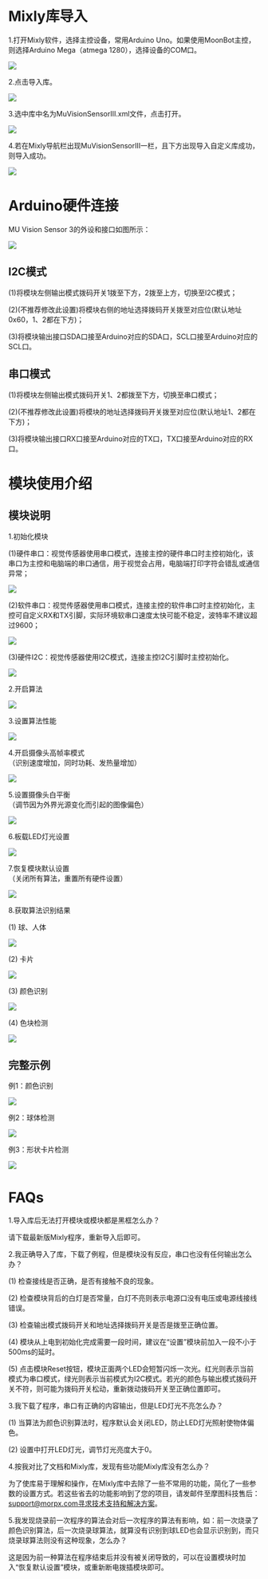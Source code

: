 # Mixly库导入
1.打开Mixly软件，选择主控设备，常用Arduino Uno。如果使用MoonBot主控，则选择Arduino Mega（atmega 1280），选择设备的COM口。

![](./images/MUVS3_Mixly_hardware.png)

2.点击导入库。

![](./images/MUVS3_Mixly_import.png)

3.选中库中名为MuVisionSensorIII.xml文件，点击打开。

![](./images/MUVS3_Mixly_file.png)

4.若在Mixly导航栏出现MuVisionSensorIII一栏，且下方出现导入自定义库成功，则导入成功。

![](./images/MUVS3_Mixly_imported.png)

# Arduino硬件连接

MU Vision Sensor 3的外设和接口如图所示：

![](./images/MUVS3_pinout.png)

## I2C模式

(1)将模块左侧输出模式拨码开关1拨至下方，2拨至上方，切换至I2C模式；

(2)(不推荐修改此设置)将模块右侧的地址选择拨码开关拨至对应位(默认地址0x60，1、2都在下方)；

(3)将模块输出接口SDA口接至Arduino对应的SDA口，SCL口接至Arduino对应的SCL口。

## 串口模式

(1)将模块左侧输出模式拨码开关1、2都拨至下方，切换至串口模式；

(2)(不推荐修改此设置)将模块的地址选择拨码开关拨至对应位(默认地址1、2都在下方)；

(3)将模块输出接口RX口接至Arduino对应的TX口，TX口接至Arduino对应的RX口。

# 模块使用介绍

## 模块说明

1.初始化模块

(1)硬件串口：视觉传感器使用串口模式，连接主控的硬件串口时主控初始化，该串口为主控和电脑端的串口通信，用于视觉会占用，电脑端打印字符会错乱或通信异常；

![](./images/Mixly_block_serial_init.png)

(2)软件串口：视觉传感器使用串口模式，连接主控的软件串口时主控初始化，主控可自定义RX和TX引脚，实际环境软串口速度太快可能不稳定，波特率不建议超过9600；

![](./images/Mixly_block_softserial_init.png)

(3)硬件I2C：视觉传感器使用I2C模式，连接主控I2C引脚时主控初始化。

![](./images/Mixly_block_i2c_init.png)

2.开启算法

![](./images/Mixly_block_enable_algorithm.png)

3.设置算法性能

![](./images/Mixly_block_algorithm_performance.png)

4.开启摄像头高帧率模式  
（识别速度增加，同时功耗、发热量增加）

![](./images/Mixly_block_highFPS.png)

5.设置摄像头白平衡  
（调节因为外界光源变化而引起的图像偏色）

![](./images/Mixly_block_setWB.png)

6.板载LED灯光设置

![](./images/Mixly_block_setLED.png)

7.恢复模块默认设置  
（关闭所有算法，重置所有硬件设置）

![](./images/Mixly_block_setdefault.png)

8.获取算法识别结果

(1) 球、人体

![](./images/Mixly_block_ball_detect.png)

(2) 卡片

![](./images/Mixly_block_card_detect.png)

(3) 颜色识别

![](./images/Mixly_block_color_recognition.png)

(4) 色块检测

![](./images/Mixly_block_color_block.png)

## 完整示例

例1：颜色识别

![](./images/Mixly_example_color_recognition.png)

例2：球体检测

![](./images/Mixly_example_ball_detect.png)

例3：形状卡片检测

![](./images/Mixly_example_card_detect.png)

# FAQs

1.导入库后无法打开模块或模块都是黑框怎么办？
 
请下载最新版Mixly程序，重新导入后即可。  

2.我正确导入了库，下载了例程，但是模块没有反应，串口也没有任何输出怎么办？ 
  
(1) 检查接线是否正确，是否有接触不良的现象。

(2) 检查模块背后的白灯是否常量，白灯不亮则表示电源口没有电压或电源线接线错误。

(3) 检查输出模式拨码开关和地址选择拨码开关是否是拨至正确位置。

(4) 模块从上电到初始化完成需要一段时间，建议在“设置”模块前加入一段不小于500ms的延时。  
 
(5) 点击模块Reset按钮，模块正面两个LED会短暂闪烁一次光。红光则表示当前模式为串口模式，绿光则表示当前模式为I2C模式。若光的颜色与输出模式拨码开关不符，则可能为拨码开关松动，重新拨动拨码开关至正确位置即可。  

3.我下载了程序，串口有正确的内容输出，但是LED灯光不亮怎么办？  

(1) 当算法为颜色识别算法时，程序默认会关闭LED，防止LED灯光照射使物体偏色。  

(2) 设置中打开LED灯光，调节灯光亮度大于0。  

4.按我对比了文档和Mixly库，发现有些功能Mixly库没有怎么办？  

为了使库易于理解和操作，在Mixly库中去除了一些不常用的功能，简化了一些参数的设置方式。若这些省去的功能影响到了您的项目，请发邮件至摩图科技售后：support@morpx.com寻求技术支持和解决方案。  

5.我发现烧录前一次程序的算法会对后一次程序的算法有影响，如：前一次烧录了颜色识别算法，后一次烧录球算法，就算没有识别到球LED也会显示识别到，而只烧录球算法则没有这种现象，怎么办？  

这是因为前一种算法在程序结束后并没有被关闭导致的，可以在设置模块时加入“恢复默认设置”模块，或重新断电拨插模块即可。  